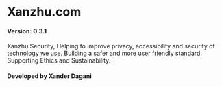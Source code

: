 # Xanzhu.com

#### Version: 0.3.1 

Xanzhu Security, Helping to improve privacy, accessibility and security of technology we use. 
Building a safer and more user friendly standard. Supporting Ethics and Sustainability. 

#### Developed by Xander Dagani
